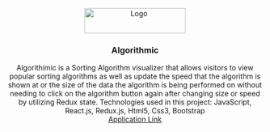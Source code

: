 <p align="center">
    <img src="https://netsteambucket.s3.amazonaws.com/algorithmicLogo.png" alt="Logo" width="200" height="50">
  <h3 align="center">Algorithmic</h3>
  <p align="center">
Algorithimic is a Sorting Algorithm visualizer that allows visitors to view popular sorting algorithms as well as update the speed that the algorithm is shown at or the size of the data the algorithm is being performed on without needing to click on the algorithm button again after changing size or speed by utilizing Redux state. Technologies used in this project: JavaScript, React.js, Redux.js, Html5, Css3, Bootstrap 
    <br />
    <a href="https://algorithmic-app.herokuapp.com">Application Link</a>
  </p>
</p>
